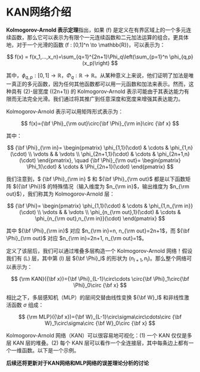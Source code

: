 # KAN网络介绍

**Kolmogorov-Arnold 表示定理**指出，如果 \(f\) 是定义在有界区域上的一个多元连续函数，那么它可以表示为有限个一元连续函数和二元加法运算的组合。更具体地，对于一个光滑的函数 \(f : [0,1]^n \to \mathbb{R}\)，可以表示为：

$$
f(x) = f(x_1,...,x_n)=\sum_{q=1}^{2n+1}\Phi_q\left(\sum_{p=1}^n \phi_{q,p}(x_p)\right)
$$

其中，$\phi_{q,p}:[0,1]\to\mathbb{R}，\Phi_q:\mathbb{R}\to\mathbb{R}$。从某种意义上来说，他们证明了加法是唯一真正的多元函数，因为任何其他函数都可以用一元函数和加法来表示。然而，这种具有 \(2\)-层宽度 \((2n+1)\) 的 Kolmogorov-Arnold 表示可能由于其表达能力有限而无法完全光滑。我们通过将其推广到任意深度和宽度来增强其表达能力。


Kolmogorov-Arnold 表示可以用矩阵形式表示为：

$$
f(x)={\bf \Phi}_{\rm out}\circ{\bf \Phi}_{\rm in}\circ {\bf x}
$$

其中：

$$
{\bf \Phi}_{\rm in}= 
\begin{pmatrix} 
\phi_{1,1}(\cdot) & \cdots & \phi_{1,n}(\cdot) \\ 
\vdots & & \vdots \\ 
\phi_{2n+1,1}(\cdot) & \cdots & \phi_{2n+1,n}(\cdot) 
\end{pmatrix},
\quad 
{\bf \Phi}_{\rm out}=
\begin{pmatrix} 
\Phi_1(\cdot) & \cdots & \Phi_{2n+1}(\cdot)
\end{pmatrix}
$$

我们注意到，$ {\bf \Phi}_{\rm in} $ 和 ${\bf \Phi}_{\rm out}$ 都是以下函数矩阵 $({\bf \Phi})$ 的特殊情况（输入维度为 $n_{\rm in}$，输出维度为 $n_{\rm out}$），我们称其为 Kolmogorov-Arnold 层：

$$
{\bf \Phi}= 
\begin{pmatrix} 
\phi_{1,1}(\cdot) & \cdots & \phi_{1,n_{\rm in}}(\cdot) \\ 
\vdots & & \vdots \\ 
\phi_{n_{\rm out},1}(\cdot) & \cdots & \phi_{n_{\rm out},n_{\rm in}}(\cdot) 
\end{pmatrix}
$$

其中 ${\bf \Phi}_{\rm in}$ 对应 $n_{\rm in}=n, n_{\rm out}=2n+1$，而 ${\bf \Phi}_{\rm out}$ 对应 $n_{\rm in}=2n+1, n_{\rm out}=1$。

定义了该层后，我们可以通过堆叠多层构造一个 Kolmogorov-Arnold 网络！假设我们有 \(L\) 层，其中第 \(l\) 层 ${\bf \Phi}_l$ 的形状为 $(n_{l+1}, n_{l})$。那么整个网络可以表示为：

$$
{\rm KAN}({\bf x})={\bf \Phi}_{L-1}\circ\cdots \circ{\bf \Phi}_1\circ{\bf \Phi}_0\circ {\bf x}
$$

相比之下，多层感知机（MLP）的层间交替由线性变换 ${\bf W}_l$ 和非线性激活函数 $\sigma$ 组成：

$$
{\rm MLP}({\bf x})={\bf W}_{L-1}\circ\sigma\circ\cdots\circ {\bf W}_1\circ\sigma\circ {\bf W}_0\circ {\bf x}
$$

Kolmogorov-Arnold 网络（KAN）可以很容易地可视化：(1) 一个 KAN 仅仅是多层 KAN 层的堆叠。(2) 每个 KAN 层可以看作一个全连接层，其中每条边上都有一个一维函数。以下是一个示例。


**后续还将更新对于KAN网络和MLP网络的误差理论分析的讨论**